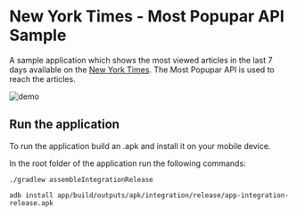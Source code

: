 # New York Times - Most Popupar API Sample

A sample application which shows the most viewed articles in the last 7 days available on the [New York Times](https://www.nytimes.com/).
The Most Popupar API is used to reach the articles.

![demo](tny_times_sample.gif)

## Run the application
To run the application build an .apk and install it on your mobile device.

In the root folder of the application run the following commands:

`./gradlew assembleIntegrationRelease`

`adb install app/build/outputs/apk/integration/release/app-integration-release.apk`
